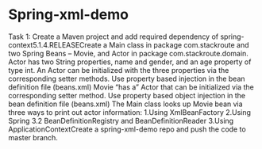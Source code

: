 # Spring-xml-demo
Task 1: Create a Maven project and add required dependency of spring-context5.1.4.RELEASECreate a Main class in package com.stackroute and two Spring Beans –  Movie, and Actor in package com.stackroute.domain. Actor has two String properties, name and gender, and an age property of type int. An Actor can be initialized with the three properties via the corresponding setter methods. 
Use property based injection in the bean definition file (beans.xml) Movie “has a” Actor that can be initialized via the corresponding setter method. 
Use property based object injection in the bean definition file (beans.xml) 
The Main class looks up Movie bean via three ways to print out actor information: 
1.Using XmlBeanFactory
2.Using Spring 3.2 BeanDefinitionRegistry and BeanDefinitionReader
3.Using ApplicationContextCreate a spring-xml-demo repo and push the code to master branch. 
